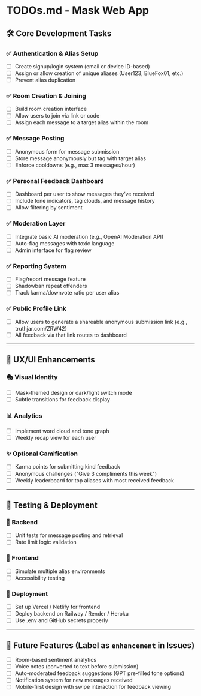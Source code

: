 # TODOs.md - Mask Web App

## 🛠️ Core Development Tasks

### ✅ Authentication & Alias Setup

* [ ] Create signup/login system (email or device ID-based)
* [ ] Assign or allow creation of unique aliases (User123, BlueFox01, etc.)
* [ ] Prevent alias duplication

### ✅ Room Creation & Joining

* [ ] Build room creation interface
* [ ] Allow users to join via link or code
* [ ] Assign each message to a target alias within the room

### ✅ Message Posting

* [ ] Anonymous form for message submission
* [ ] Store message anonymously but tag with target alias
* [ ] Enforce cooldowns (e.g., max 3 messages/hour)

### ✅ Personal Feedback Dashboard

* [ ] Dashboard per user to show messages they’ve received
* [ ] Include tone indicators, tag clouds, and message history
* [ ] Allow filtering by sentiment

### ✅ Moderation Layer

* [ ] Integrate basic AI moderation (e.g., OpenAI Moderation API)
* [ ] Auto-flag messages with toxic language
* [ ] Admin interface for flag review

### ✅ Reporting System

* [ ] Flag/report message feature
* [ ] Shadowban repeat offenders
* [ ] Track karma/downvote ratio per user alias

### ✅ Public Profile Link

* [ ] Allow users to generate a shareable anonymous submission link (e.g., truthjar.com/ZRW42)
* [ ] All feedback via that link routes to dashboard

---

## 🎨 UX/UI Enhancements

### 🎭 Visual Identity

* [ ] Mask-themed design or dark/light switch mode
* [ ] Subtle transitions for feedback display

### 📊 Analytics

* [ ] Implement word cloud and tone graph
* [ ] Weekly recap view for each user

### ✨ Optional Gamification

* [ ] Karma points for submitting kind feedback
* [ ] Anonymous challenges ("Give 3 compliments this week")
* [ ] Weekly leaderboard for top aliases with most received feedback

---

## 🧪 Testing & Deployment

### 🧱 Backend

* [ ] Unit tests for message posting and retrieval
* [ ] Rate limit logic validation

### 🧪 Frontend

* [ ] Simulate multiple alias environments
* [ ] Accessibility testing

### 🚀 Deployment

* [ ] Set up Vercel / Netlify for frontend
* [ ] Deploy backend on Railway / Render / Heroku
* [ ] Use .env and GitHub secrets properly

---

## 📎 Future Features (Label as `enhancement` in Issues)

* [ ] Room-based sentiment analytics
* [ ] Voice notes (converted to text before submission)
* [ ] Auto-moderated feedback suggestions (GPT pre-filled tone options)
* [ ] Notification system for new messages received
* [ ] Mobile-first design with swipe interaction for feedback viewing
